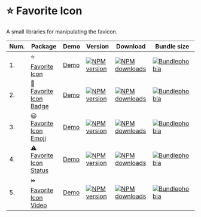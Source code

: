 ⭐ Favorite Icon
=============

A small libraries for manipulating the favicon.

| Num. | Package        | Demo           | Version   | Download | Bundle size |
| ---- | -------------- | -------------- | ------- | ------ | ------- |
| 1. | ⭐ [Favorite Icon](./packages/favorite-icon) | [Demo](https://hcodes.github.io/favorite-icon/examples/index.html) | [![NPM version](https://img.shields.io/npm/v/favorite-icon.svg?style=flat)](https://www.npmjs.com/package/favorite-icon) | [![NPM downloads](https://img.shields.io/npm/dm/favorite-icon.svg?style=flat)](https://www.npmjs.com/package/favorite-icon) | [![Bundlephobia](https://badgen.net/bundlephobia/minzip/favorite-icon)](https://bundlephobia.com/result?p=favorite-icon) |
| 2. | 📛 [Favorite Icon Badge](./packages/favorite-icon-badge)| [Demo](https://hcodes.github.io/favorite-icon/examples/badge.html) | [![NPM version](https://img.shields.io/npm/v/favorite-icon-badge.svg?style=flat)](https://www.npmjs.com/package/favorite-icon-badge) | [![NPM downloads](https://img.shields.io/npm/dm/favorite-icon-badge.svg?style=flat)](https://www.npmjs.com/package/favorite-icon-badge) | [![Bundlephobia](https://badgen.net/bundlephobia/minzip/favorite-icon-badge)](https://bundlephobia.com/result?p=favorite-icon-badge) |
| 3. | 😃 [Favorite Icon Emoji](./packages/favorite-icon-emoji) | [Demo](https://hcodes.github.io/favorite-icon/examples/emoji.html) | [![NPM version](https://img.shields.io/npm/v/favorite-icon-emoji.svg?style=flat)](https://www.npmjs.com/package/favorite-icon-emoji) | [![NPM downloads](https://img.shields.io/npm/dm/favorite-icon-emoji.svg?style=flat)](https://www.npmjs.com/package/favorite-icon-emoji) | [![Bundlephobia](https://badgen.net/bundlephobia/minzip/favorite-icon-emoji)](https://bundlephobia.com/result?p=favorite-icon-emoji) |
| 4. | ⚠️ [Favorite Icon Status](./packages/favorite-icon-status) | [Demo](https://hcodes.github.io/favorite-icon/examples/status.html) | [![NPM version](https://img.shields.io/npm/v/favorite-icon-status.svg?style=flat)](https://www.npmjs.com/package/favorite-icon-status) | [![NPM downloads](https://img.shields.io/npm/dm/favorite-icon-status.svg?style=flat)](https://www.npmjs.com/package/favorite-icon-status) | [![Bundlephobia](https://badgen.net/bundlephobia/minzip/favorite-icon-status)](https://bundlephobia.com/result?p=favorite-icon-status) |
| 5. | ⏩ [Favorite Icon Video](./packages/favorite-icon-video) | [Demo](https://hcodes.github.io/favorite-icon/examples/video.html) | [![NPM version](https://img.shields.io/npm/v/favorite-icon-video.svg?style=flat)](https://www.npmjs.com/package/favorite-icon-video) | [![NPM downloads](https://img.shields.io/npm/dm/favorite-icon-video.svg?style=flat)](https://www.npmjs.com/package/favorite-icon-video) | [![Bundlephobia](https://badgen.net/bundlephobia/minzip/favorite-icon-video)](https://bundlephobia.com/result?p=favorite-icon-video) |

